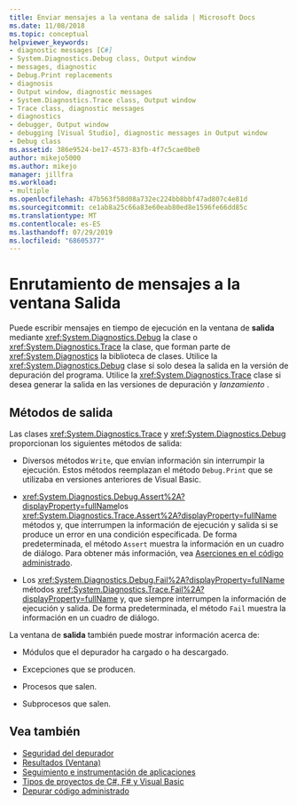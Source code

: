 ```yaml
---
title: Enviar mensajes a la ventana de salida | Microsoft Docs
ms.date: 11/08/2018
ms.topic: conceptual
helpviewer_keywords:
- diagnostic messages [C#]
- System.Diagnostics.Debug class, Output window
- messages, diagnostic
- Debug.Print replacements
- diagnosis
- Output window, diagnostic messages
- System.Diagnostics.Trace class, Output window
- Trace class, diagnostic messages
- diagnostics
- debugger, Output window
- debugging [Visual Studio], diagnostic messages in Output window
- Debug class
ms.assetid: 386e9524-be17-4573-83fb-4f7c5cae0be0
author: mikejo5000
ms.author: mikejo
manager: jillfra
ms.workload:
- multiple
ms.openlocfilehash: 47b563f58d08a732ec224bb8bbf47ad807c4e81d
ms.sourcegitcommit: ce1ab8a25c66a83e60eab80ed8e1596fe66dd85c
ms.translationtype: MT
ms.contentlocale: es-ES
ms.lasthandoff: 07/29/2019
ms.locfileid: "68605377"
---
```

# <a name="send-messages-to-the-output-window"></a>Enrutamiento de mensajes a la ventana Salida

Puede escribir mensajes en tiempo de ejecución en la ventana de **salida** mediante <xref:System.Diagnostics.Debug> la clase o <xref:System.Diagnostics.Trace> la clase, que forman parte de <xref:System.Diagnostics> la biblioteca de clases. Utilice la <xref:System.Diagnostics.Debug> clase si solo desea la salida en la  versión de depuración del programa. Utilice la <xref:System.Diagnostics.Trace> clase si desea generar la salida en las versiones de depuración y *lanzamiento* .

## <a name="output-methods"></a>Métodos de salida
 Las clases <xref:System.Diagnostics.Trace> y <xref:System.Diagnostics.Debug> proporcionan los siguientes métodos de salida:

- Diversos métodos `Write`, que envían información sin interrumpir la ejecución. Estos métodos reemplazan el método `Debug.Print` que se utilizaba en versiones anteriores de Visual Basic.

- <xref:System.Diagnostics.Debug.Assert%2A?displayProperty=fullName>los <xref:System.Diagnostics.Trace.Assert%2A?displayProperty=fullName> métodos y, que interrumpen la información de ejecución y salida si se produce un error en una condición especificada. De forma predeterminada, el método `Assert` muestra la información en un cuadro de diálogo. Para obtener más información, vea [Aserciones en el código administrado](../debugger/assertions-in-managed-code.md).

- Los <xref:System.Diagnostics.Debug.Fail%2A?displayProperty=fullName> métodos <xref:System.Diagnostics.Trace.Fail%2A?displayProperty=fullName> y, que siempre interrumpen la información de ejecución y salida. De forma predeterminada, el método `Fail` muestra la información en un cuadro de diálogo.

La ventana de **salida** también puede mostrar información acerca de:

- Módulos que el depurador ha cargado o ha descargado.

- Excepciones que se producen.

- Procesos que salen.

- Subprocesos que salen.

## <a name="see-also"></a>Vea también
- [Seguridad del depurador](../debugger/debugger-security.md)
- [Resultados (Ventana)](../ide/reference/output-window.md)
- [Seguimiento e instrumentación de aplicaciones](/dotnet/framework/debug-trace-profile/tracing-and-instrumenting-applications)
- [Tipos de proyectos de C#, F# y Visual Basic](../debugger/debugging-preparation-csharp-f-hash-and-visual-basic-project-types.md)
- [Depurar código administrado](../debugger/debugging-managed-code.md)
